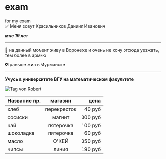 # exam
for my exam   
 :white_check_mark: Меня зовут  Красильников Даниил Иванович
 
 ***мне 19 лет***
 ____
 :black_square_button: на данный момент живу в Воронеже и очень не хочу отсюда уезжать, тем более в армию
 
 :negative_squared_cross_mark: раньше жил в Мурманске
  ____
 
 **Учусь в университете ВГУ на математическом факультете**

![Tag von Robert](https://user-images.githubusercontent.com/90238459/190147587-52581153-fbe5-4bac-a55b-a03691cc9932.jpg)

| Название пр. |  магазин  | цена |
|:-----|:--------:|------:|
| хлеб   | перекресток | 40 руб |
| сосиски   |  магнит  |   300 руб |
| чай   | пятерочка |   100 руб |
| шоколадка   | пятерочка |   60 руб |
| масло  | О'КЕЙ |   350 руб |
| чипсы   | линия |   190 руб |
